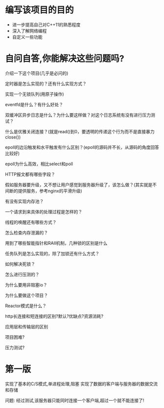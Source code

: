 # 编写该项目的目的
+ 进一步提高自己对C++11的熟悉程度
+ 深入了解网络编程
+ 自定义一些功能

# 自问自答,你能解决这些问题吗?
介绍一下这个项目(几乎是必问的)

定时器是怎么实现的？还有什么实现方式？

实现一个无锁队列(用原子操作)

eventfd是什么？有什么好处？

双缓冲区异步日志是什么？为什么要这样做？对这个日志系统有没有进行压力测试？

什么是优雅关闭连接？(就是read()到0，要透明的传递这个行为而不是直接暴力close())

epoll的边沿触发和水平触发有什么区别？(epoll的源码并不长，从源码的角度回答比较好)

epoll为什么高效，相比select和poll

HTTP报文都有哪些字段？

假如服务器要升级，又不想让用户感觉到服务器升级了，该怎么做？(其实就是不间断的提供服务，参考nginx的平滑升级)

有没有实现内存池？

一个请求到来具体的处理过程是怎样的？

线程的唤醒还有哪些方式？

怎么检查内存泄漏的？

用到了哪些智能指针和RAII机制，几种锁的区别是什么

任务队列是怎么实现的，除了加锁还有什么方式？

如何解决死锁？

怎么进行压测的？

为什么要用非阻塞io？

为什么要做这个项目？

Reactor模式是什么？

http长连接和短连接的区别?默认?优缺点?资源消耗?

应用层和传输层的区别

项目困难?

压力测试?


# 第一版
实现了基本的C/S模式,单进程处理,阻塞
实现了数据的客户端与服务器的数据交流和存储

问题:
经过测试,该服务器只能同时连接一个客户端,超过一个就不能连接了!
